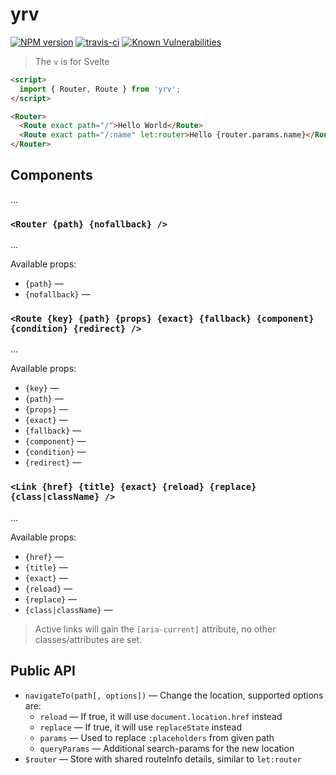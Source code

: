 # yrv

[![NPM version](https://badge.fury.io/js/yrv.png)](http://badge.fury.io/js/yrv)
[![travis-ci](https://api.travis-ci.org/pateketrueke/yrv.svg)](https://travis-ci.org/pateketrueke/yrv)
[![Known Vulnerabilities](https://snyk.io/test/npm/yrv/badge.svg)](https://snyk.io/test/npm/yrv)

> The `v` is for Svelte

```html
<script>
  import { Router, Route } from 'yrv';
</script>

<Router>
  <Route exact path="/">Hello World</Route>
  <Route exact path="/:name" let:router>Hello {router.params.name}</Route>
</Router>
```

## Components

...

### `<Router {path} {nofallback} />`

...

Available props:

- `{path}` &mdash;
- `{nofallback}` &mdash;

### `<Route {key} {path} {props} {exact} {fallback} {component} {condition} {redirect} />`

...

Available props:

- `{key}` &mdash;
- `{path}` &mdash;
- `{props}` &mdash;
- `{exact}` &mdash;
- `{fallback}` &mdash;
- `{component}` &mdash;
- `{condition}` &mdash;
- `{redirect}` &mdash;

### `<Link {href} {title} {exact} {reload} {replace} {class|className} />`

...

Available props:

- `{href}` &mdash;
- `{title}` &mdash;
- `{exact}` &mdash;
- `{reload}` &mdash;
- `{replace}` &mdash;
- `{class|className}` &mdash;

> Active links will gain the `[aria-current]` attribute, no other classes/attributes are set.

## Public API

- `navigateTo(path[, options])` &mdash; Change the location, supported options are:
  - `reload` &mdash; If true, it will use `document.location.href` instead
  - `replace` &mdash; If true, it will use `replaceState` instead
  - `params` &mdash; Used to replace `:placeholders` from given path
  - `queryParams` &mdash; Additional search-params for the new location
- `$router` &mdash; Store with shared routeInfo details, similar to `let:router`
